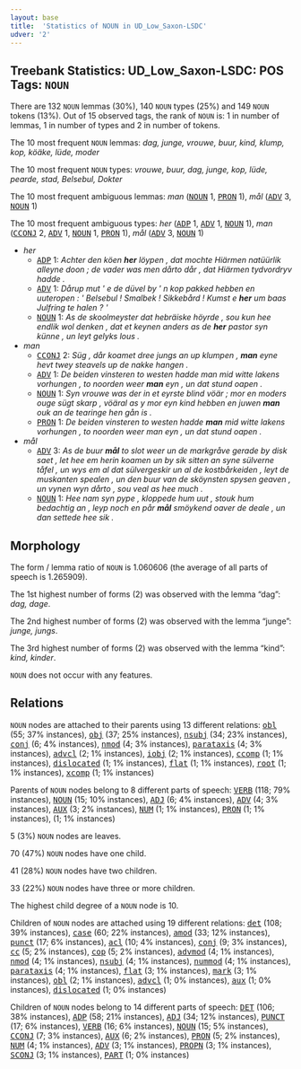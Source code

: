 ```yaml
---
layout: base
title:  'Statistics of NOUN in UD_Low_Saxon-LSDC'
udver: '2'
---
```


## Treebank Statistics: UD_Low_Saxon-LSDC: POS Tags: `NOUN`

There are 132 `NOUN` lemmas (30%), 140 `NOUN` types (25%) and 149 `NOUN` tokens (13%).
Out of 15 observed tags, the rank of `NOUN` is: 1 in number of lemmas, 1 in number of types and 2 in number of tokens.

The 10 most frequent `NOUN` lemmas: <em>dag, junge, vrouwe, buur, kind, klump, kop, köäke, lüde, moder</em>

The 10 most frequent `NOUN` types:  <em>vrouwe, buur, dag, junge, kop, lüde, pearde, stad, Belsebul, Dokter</em>

The 10 most frequent ambiguous lemmas: <em>man</em> (<tt><a href="nds_lsdc-pos-NOUN.html">NOUN</a></tt> 1, <tt><a href="nds_lsdc-pos-PRON.html">PRON</a></tt> 1), <em>mål</em> (<tt><a href="nds_lsdc-pos-ADV.html">ADV</a></tt> 3, <tt><a href="nds_lsdc-pos-NOUN.html">NOUN</a></tt> 1)

The 10 most frequent ambiguous types:  <em>her</em> (<tt><a href="nds_lsdc-pos-ADP.html">ADP</a></tt> 1, <tt><a href="nds_lsdc-pos-ADV.html">ADV</a></tt> 1, <tt><a href="nds_lsdc-pos-NOUN.html">NOUN</a></tt> 1), <em>man</em> (<tt><a href="nds_lsdc-pos-CCONJ.html">CCONJ</a></tt> 2, <tt><a href="nds_lsdc-pos-ADV.html">ADV</a></tt> 1, <tt><a href="nds_lsdc-pos-NOUN.html">NOUN</a></tt> 1, <tt><a href="nds_lsdc-pos-PRON.html">PRON</a></tt> 1), <em>mål</em> (<tt><a href="nds_lsdc-pos-ADV.html">ADV</a></tt> 3, <tt><a href="nds_lsdc-pos-NOUN.html">NOUN</a></tt> 1)


* <em>her</em>
  * <tt><a href="nds_lsdc-pos-ADP.html">ADP</a></tt> 1: <em>Achter den köen <b>her</b> löypen , dat mochte Hiärmen natüürlik alleyne doon ; de vader was men dårto dår , dat Hiärmen tydvordryv hadde .</em>
  * <tt><a href="nds_lsdc-pos-ADV.html">ADV</a></tt> 1: <em>Dårup mut ' e de düvel by ' n kop pakked hebben en uuteropen : ' Belsebul ! Smalbek ! Sikkebård ! Kumst e <b>her</b> um baas Julfring te halen ? '</em>
  * <tt><a href="nds_lsdc-pos-NOUN.html">NOUN</a></tt> 1: <em>As de skoolmeyster dat hebräiske höyrde , sou kun hee endlik wol denken , dat et keynen anders as de <b>her</b> pastor syn künne , un leyt gelyks lous .</em>
* <em>man</em>
  * <tt><a href="nds_lsdc-pos-CCONJ.html">CCONJ</a></tt> 2: <em>Süg , dår koamet dree jungs an up klumpen , <b>man</b> eyne hevt twey steavels up de nakke hangen .</em>
  * <tt><a href="nds_lsdc-pos-ADV.html">ADV</a></tt> 1: <em>De beiden vinsteren to westen hadde man mid witte lakens vorhungen , to noorden weer <b>man</b> eyn , un dat stund oapen .</em>
  * <tt><a href="nds_lsdc-pos-NOUN.html">NOUN</a></tt> 1: <em>Syn vrouwe was der in et eyrste blind vöär ; mor en moders ouge sügt skarp , vöäral as y mor eyn kind hebben en juwen <b>man</b> ouk an de tearinge hen gån is .</em>
  * <tt><a href="nds_lsdc-pos-PRON.html">PRON</a></tt> 1: <em>De beiden vinsteren to westen hadde <b>man</b> mid witte lakens vorhungen , to noorden weer man eyn , un dat stund oapen .</em>
* <em>mål</em>
  * <tt><a href="nds_lsdc-pos-ADV.html">ADV</a></tt> 3: <em>As de buur <b>mål</b> to slot weer un de markgråve gerade by disk saet , let hee em herin koamen un by sik sitten an syne sülverne tåfel , un wys em al dat sülvergeskir un al de kostbårkeiden , leyt de muskanten spealen , un den buur van de sköynsten spysen geaven , un vynen wyn dårto , sou veal as hee much .</em>
  * <tt><a href="nds_lsdc-pos-NOUN.html">NOUN</a></tt> 1: <em>Hee nam syn pype , kloppede hum uut , stouk hum bedachtig an , leyp noch en pår <b>mål</b> smöykend oaver de deale , un dan settede hee sik .</em>

## Morphology

The form / lemma ratio of `NOUN` is 1.060606 (the average of all parts of speech is 1.265909).

The 1st highest number of forms (2) was observed with the lemma “dag”: <em>dag, dage</em>.

The 2nd highest number of forms (2) was observed with the lemma “junge”: <em>junge, jungs</em>.

The 3rd highest number of forms (2) was observed with the lemma “kind”: <em>kind, kinder</em>.

`NOUN` does not occur with any features.


## Relations

`NOUN` nodes are attached to their parents using 13 different relations: <tt><a href="nds_lsdc-dep-obl.html">obl</a></tt> (55; 37% instances), <tt><a href="nds_lsdc-dep-obj.html">obj</a></tt> (37; 25% instances), <tt><a href="nds_lsdc-dep-nsubj.html">nsubj</a></tt> (34; 23% instances), <tt><a href="nds_lsdc-dep-conj.html">conj</a></tt> (6; 4% instances), <tt><a href="nds_lsdc-dep-nmod.html">nmod</a></tt> (4; 3% instances), <tt><a href="nds_lsdc-dep-parataxis.html">parataxis</a></tt> (4; 3% instances), <tt><a href="nds_lsdc-dep-advcl.html">advcl</a></tt> (2; 1% instances), <tt><a href="nds_lsdc-dep-iobj.html">iobj</a></tt> (2; 1% instances), <tt><a href="nds_lsdc-dep-ccomp.html">ccomp</a></tt> (1; 1% instances), <tt><a href="nds_lsdc-dep-dislocated.html">dislocated</a></tt> (1; 1% instances), <tt><a href="nds_lsdc-dep-flat.html">flat</a></tt> (1; 1% instances), <tt><a href="nds_lsdc-dep-root.html">root</a></tt> (1; 1% instances), <tt><a href="nds_lsdc-dep-xcomp.html">xcomp</a></tt> (1; 1% instances)

Parents of `NOUN` nodes belong to 8 different parts of speech: <tt><a href="nds_lsdc-pos-VERB.html">VERB</a></tt> (118; 79% instances), <tt><a href="nds_lsdc-pos-NOUN.html">NOUN</a></tt> (15; 10% instances), <tt><a href="nds_lsdc-pos-ADJ.html">ADJ</a></tt> (6; 4% instances), <tt><a href="nds_lsdc-pos-ADV.html">ADV</a></tt> (4; 3% instances), <tt><a href="nds_lsdc-pos-AUX.html">AUX</a></tt> (3; 2% instances), <tt><a href="nds_lsdc-pos-NUM.html">NUM</a></tt> (1; 1% instances), <tt><a href="nds_lsdc-pos-PRON.html">PRON</a></tt> (1; 1% instances),  (1; 1% instances)

5 (3%) `NOUN` nodes are leaves.

70 (47%) `NOUN` nodes have one child.

41 (28%) `NOUN` nodes have two children.

33 (22%) `NOUN` nodes have three or more children.

The highest child degree of a `NOUN` node is 10.

Children of `NOUN` nodes are attached using 19 different relations: <tt><a href="nds_lsdc-dep-det.html">det</a></tt> (108; 39% instances), <tt><a href="nds_lsdc-dep-case.html">case</a></tt> (60; 22% instances), <tt><a href="nds_lsdc-dep-amod.html">amod</a></tt> (33; 12% instances), <tt><a href="nds_lsdc-dep-punct.html">punct</a></tt> (17; 6% instances), <tt><a href="nds_lsdc-dep-acl.html">acl</a></tt> (10; 4% instances), <tt><a href="nds_lsdc-dep-conj.html">conj</a></tt> (9; 3% instances), <tt><a href="nds_lsdc-dep-cc.html">cc</a></tt> (5; 2% instances), <tt><a href="nds_lsdc-dep-cop.html">cop</a></tt> (5; 2% instances), <tt><a href="nds_lsdc-dep-advmod.html">advmod</a></tt> (4; 1% instances), <tt><a href="nds_lsdc-dep-nmod.html">nmod</a></tt> (4; 1% instances), <tt><a href="nds_lsdc-dep-nsubj.html">nsubj</a></tt> (4; 1% instances), <tt><a href="nds_lsdc-dep-nummod.html">nummod</a></tt> (4; 1% instances), <tt><a href="nds_lsdc-dep-parataxis.html">parataxis</a></tt> (4; 1% instances), <tt><a href="nds_lsdc-dep-flat.html">flat</a></tt> (3; 1% instances), <tt><a href="nds_lsdc-dep-mark.html">mark</a></tt> (3; 1% instances), <tt><a href="nds_lsdc-dep-obl.html">obl</a></tt> (2; 1% instances), <tt><a href="nds_lsdc-dep-advcl.html">advcl</a></tt> (1; 0% instances), <tt><a href="nds_lsdc-dep-aux.html">aux</a></tt> (1; 0% instances), <tt><a href="nds_lsdc-dep-dislocated.html">dislocated</a></tt> (1; 0% instances)

Children of `NOUN` nodes belong to 14 different parts of speech: <tt><a href="nds_lsdc-pos-DET.html">DET</a></tt> (106; 38% instances), <tt><a href="nds_lsdc-pos-ADP.html">ADP</a></tt> (58; 21% instances), <tt><a href="nds_lsdc-pos-ADJ.html">ADJ</a></tt> (34; 12% instances), <tt><a href="nds_lsdc-pos-PUNCT.html">PUNCT</a></tt> (17; 6% instances), <tt><a href="nds_lsdc-pos-VERB.html">VERB</a></tt> (16; 6% instances), <tt><a href="nds_lsdc-pos-NOUN.html">NOUN</a></tt> (15; 5% instances), <tt><a href="nds_lsdc-pos-CCONJ.html">CCONJ</a></tt> (7; 3% instances), <tt><a href="nds_lsdc-pos-AUX.html">AUX</a></tt> (6; 2% instances), <tt><a href="nds_lsdc-pos-PRON.html">PRON</a></tt> (5; 2% instances), <tt><a href="nds_lsdc-pos-NUM.html">NUM</a></tt> (4; 1% instances), <tt><a href="nds_lsdc-pos-ADV.html">ADV</a></tt> (3; 1% instances), <tt><a href="nds_lsdc-pos-PROPN.html">PROPN</a></tt> (3; 1% instances), <tt><a href="nds_lsdc-pos-SCONJ.html">SCONJ</a></tt> (3; 1% instances), <tt><a href="nds_lsdc-pos-PART.html">PART</a></tt> (1; 0% instances)


